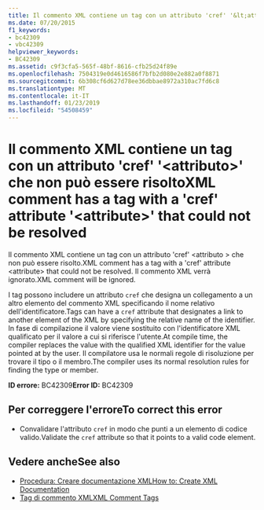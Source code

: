 ```yaml
---
title: Il commento XML contiene un tag con un attributo 'cref' '&lt;attributo&gt;' che non può essere risolto
ms.date: 07/20/2015
f1_keywords:
- bc42309
- vbc42309
helpviewer_keywords:
- BC42309
ms.assetid: c9f3cfa5-565f-48bf-8616-cfb25d24f89e
ms.openlocfilehash: 7504319e0d4616586f7bfb2d080e2e882a0f8871
ms.sourcegitcommit: 6b308cf6d627d78ee36dbbae8972a310ac7fd6c8
ms.translationtype: MT
ms.contentlocale: it-IT
ms.lasthandoff: 01/23/2019
ms.locfileid: "54508459"
---
```

# <a name="xml-comment-has-a-tag-with-a-cref-attribute-ltattributegt-that-could-not-be-resolved"></a><span data-ttu-id="66e77-102">Il commento XML contiene un tag con un attributo 'cref' '&lt;attributo&gt;' che non può essere risolto</span><span class="sxs-lookup"><span data-stu-id="66e77-102">XML comment has a tag with a 'cref' attribute '&lt;attribute&gt;' that could not be resolved</span></span>
<span data-ttu-id="66e77-103">Il commento XML contiene un tag con un attributo 'cref' \<attributo > che non può essere risolto.</span><span class="sxs-lookup"><span data-stu-id="66e77-103">XML comment has a tag with a 'cref' attribute \<attribute> that could not be resolved.</span></span> <span data-ttu-id="66e77-104">Il commento XML verrà ignorato.</span><span class="sxs-lookup"><span data-stu-id="66e77-104">XML comment will be ignored.</span></span>  
  
 <span data-ttu-id="66e77-105">I tag possono includere un attributo `cref` che designa un collegamento a un altro elemento del commento XML specificando il nome relativo dell'identificatore.</span><span class="sxs-lookup"><span data-stu-id="66e77-105">Tags can have a `cref` attribute that designates a link to another element of the XML by specifying the relative name of the identifier.</span></span> <span data-ttu-id="66e77-106">In fase di compilazione il valore viene sostituito con l'identificatore XML qualificato per il valore a cui si riferisce l'utente.</span><span class="sxs-lookup"><span data-stu-id="66e77-106">At compile time, the compiler replaces the value with the qualified XML identifier for the value pointed at by the user.</span></span> <span data-ttu-id="66e77-107">Il compilatore usa le normali regole di risoluzione per trovare il tipo o il membro.</span><span class="sxs-lookup"><span data-stu-id="66e77-107">The compiler uses its normal resolution rules for finding the type or member.</span></span>  
  
 <span data-ttu-id="66e77-108">**ID errore:** BC42309</span><span class="sxs-lookup"><span data-stu-id="66e77-108">**Error ID:** BC42309</span></span>  
  
## <a name="to-correct-this-error"></a><span data-ttu-id="66e77-109">Per correggere l'errore</span><span class="sxs-lookup"><span data-stu-id="66e77-109">To correct this error</span></span>  
  
-   <span data-ttu-id="66e77-110">Convalidare l'attributo `cref` in modo che punti a un elemento di codice valido.</span><span class="sxs-lookup"><span data-stu-id="66e77-110">Validate the `cref` attribute so that it points to a valid code element.</span></span>  
  
## <a name="see-also"></a><span data-ttu-id="66e77-111">Vedere anche</span><span class="sxs-lookup"><span data-stu-id="66e77-111">See also</span></span>
- [<span data-ttu-id="66e77-112">Procedura: Creare documentazione XML</span><span class="sxs-lookup"><span data-stu-id="66e77-112">How to: Create XML Documentation</span></span>](../../visual-basic/programming-guide/program-structure/how-to-create-xml-documentation.md)
- [<span data-ttu-id="66e77-113">Tag di commento XML</span><span class="sxs-lookup"><span data-stu-id="66e77-113">XML Comment Tags</span></span>](../../visual-basic/language-reference/xmldoc/index.md)
